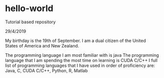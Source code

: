 # hello-world
Tutorial based repository

29/4/2019

My birthday is the 19th of September.
I am a dual citizen of the United States of America and New Zealand.

The programming language I am most familiar with is java
The programming language that I am spending the most time on learning is CUDA C/C++
I full list of programming languages that I have used in order of proficiency are:
Java, C, CUDA C/C++, Python, R, Matlab

